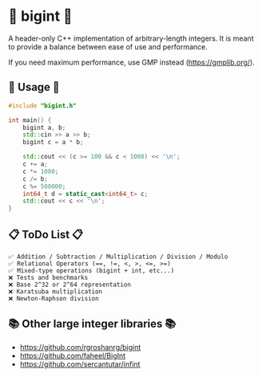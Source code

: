 # 🔢 bigint 🔢

A header-only C++ implementation of arbitrary-length integers. It is meant to provide a balance between ease of use and performance. 

If you need maximum performance, use GMP instead (https://gmplib.org/).

## 🔧 Usage 🔧

```cpp
#include "bigint.h"

int main() {
    bigint a, b;
    std::cin >> a >> b;
    bigint c = a * b;

    std::cout << (c >= 100 && c < 1000) << '\n';
    c += a;
    c *= 1000;
    c /= b;
    c %= 500000;
    int64_t d = static_cast<int64_t> c;
    std::cout << c << '\n';
}
```

## 📋 ToDo List 📋
    ✅ Addition / Subtraction / Multiplication / Division / Modulo
    ✅ Relational Operators (==, !=, <, >, <=, >=)
    ✅ Mixed-type operations (bigint + int, etc...)
    ❌ Tests and benchmarks
    ❌ Base 2^32 or 2^64 representation
    ❌ Karatsuba multiplication
    ❌ Newton-Raphson division

## 📚 Other large integer libraries 📚
- https://github.com/rgroshanrg/bigint
- https://github.com/faheel/BigInt
- https://github.com/sercantutar/infint
